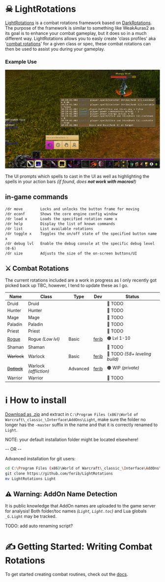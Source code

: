 # ☠ LightRotations

[LightRotations](https://github.com/ferib/LightRotations) is a combat rotations framework based on [DarkRotations](https://gitlab.com/dark_rotations). The purpose of the framework is similar to something like WeakAuras2 as its goal is to enhance your combat gameplay, but it does so in a much different way. LightRotations allows you to easly create 'class profiles' aka '[combat rotations](./rotations/)' for a given class or spec, these combat rotations can then be used to assist you during your gameplay.

### Example Use
![in-game AddOn on a Rogue](./img/demo_rogue.jpg)

The UI prompts which spells to cast in the UI as well as highlighting the spells in your action bars _(if found, does __not work with macros!__)_

## in-game commands

```
/dr move		Locks and unlocks the button frame for moving
/dr econf		Shows the core engine config window
/dr load x		Loads the specified rotation name x
/dr help		Display the list of known commands
/dr list		List available rotations
/dr toggle x	Toggles the on/off state of the specified button name x
/dr debug lvl	Enable the debug console at the specific debug level (0-6)
/dr size		Adjusts the size of the on-screen buttons/UI
```

## ⚔️ Combat Rotations

The current rotations included are a work in progress as I only recently got picked back up TBC, however, I tend to update these as I go.

| Name | Class | Type | Dev | Status |
|------|-------|------|-----|--------|
| Druid | Druid | | | 🔴 TODO |
| Hunter | Hunter | | | 🔴 TODO |
| Mage | Mage | | | 🔴 TODO |
| Paladin | Paladin | | | 🔴 TODO |
| Priest | Priest | | | 🔴 TODO |
| [Rogue](rotations/rogue/rogue.lua) | Rogue _(Low lvl)_ | Basic | [ferib](https://github.com/ferib) | 🟠 Lvl 1-10 |
| Shaman | Shaman | | | 🔴 TODO |
| ~~Warlock~~ | Warlock | Basic | [ferib](https://github.com/ferib) | 🔴 TODO _(58+ leveling build)_ |
| ~~[Dotlock](#)~~ | Warlock _(affliction)_ | Advanced | [ferib](https://github.com/ferib) |  🟠 WIP _(private)_ |
| Warrior | Warrior | | | 🔴 TODO |


# ℹ How to install

[Download as .zip](https://github.com/ferib/LightRotations/archive/refs/heads/master.zip) and extract in `C:\Program Files (x86)\World of Warcraft\_classic_\Interface\AddOns\Light`, make sure the folder no longer has the `-master` suffix in the name and that it is correctly renamed to `Light`.

NOTE: your default installation folder might be located elsewhere!

-- OR --

Advanced installation for git users:

```bash
cd C:\Program Files (x86)\World of Warcraft\_classic_\Interface\AddOns\
git clone https://github.com/ferib/LightRotations
mv LightRotations Light
```

## ⚠ Warning: AddOn Name Detection
It is public knowledge that AddOn names are uploaded to the game server for analysis! Both folder/toc names *(`Light`, `Light.toc`)* and Lua globals `_G.Light` may be tracked.

TODO: add auto renaming script?

# ✍ Getting Started: Writing Combat Rotations

To get started creating combat routines, check out the [docs](docs/readme.md).
